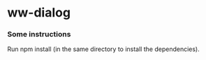 # ww-dialog

### Some instructions

Run npm install (in the same directory to install the dependencies).